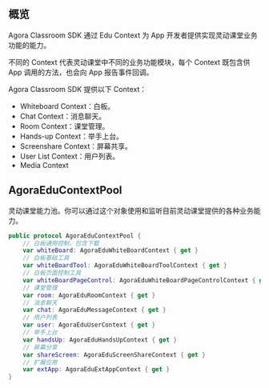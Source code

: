 ## 概览

Agora Classroom SDK 通过 Edu Context 为 App 开发者提供实现灵动课堂业务功能的能力。

不同的 Context 代表灵动课堂中不同的业务功能模块，每个 Context 既包含供 App 调用的方法，也会向 App 报告事件回调。

Agora Classroom SDK 提供以下 Context：

- Whiteboard Context：白板。
- Chat Context：消息聊天。
- Room Context：课堂管理。
- Hands-up Context：举手上台。
- Screenshare Context：屏幕共享。
- User List Context：用户列表。
- Media Context

## AgoraEduContextPool

灵动课堂能力池。你可以通过这个对象使用和监听目前灵动课堂提供的各种业务能力。

```swift
public protocol AgoraEduContextPool {
    // 白板通用控制，包含下载
    var whiteBoard: AgoraEduWhiteBoardContext { get }
    // 白板基础工具
    var whiteBoardTool: AgoraEduWhiteBoardToolContext { get }
    // 白板页面控制工具
    var whiteBoardPageControl: AgoraEduWhiteBoardPageControlContext { get }
    // 课堂管理
    var room: AgoraEduRoomContext { get }
    // 消息聊天
    var chat: AgoraEduMessageContext { get }
    // 用户列表
    var user: AgoraEduUserContext { get }
    // 举手上台
    var handsUp: AgoraEduHandsUpContext { get }
    // 屏幕分享
    var shareScreen: AgoraEduScreenShareContext { get }
    // 扩展应用
    var extApp: AgoraEduExtAppContext { get }
}
```

